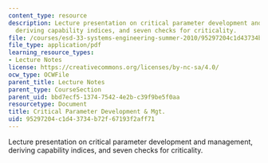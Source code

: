 ```yaml
---
content_type: resource
description: Lecture presentation on critical parameter development and management,
  deriving capability indices, and seven checks for criticality.
file: /courses/esd-33-systems-engineering-summer-2010/95297204c1d43734b72f67193f2aff71_MITESD_33SUM10_lec07.pdf
file_type: application/pdf
learning_resource_types:
- Lecture Notes
license: https://creativecommons.org/licenses/by-nc-sa/4.0/
ocw_type: OCWFile
parent_title: Lecture Notes
parent_type: CourseSection
parent_uid: bbd7ecf5-1374-7542-4e2b-c39f9be5f0aa
resourcetype: Document
title: Critical Parameter Development & Mgt.
uid: 95297204-c1d4-3734-b72f-67193f2aff71
---
```

Lecture presentation on critical parameter development and management, deriving capability indices, and seven checks for criticality.